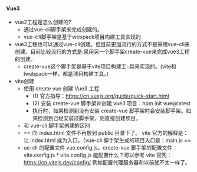 #### Vue3

* vue2工程是怎么创建的?
  * 通过vue-cii脚手架来完成创建的。
  * vue-c1i脚手架是基于webpack项目构建工具实现的
* vue3工程也可以通过vue-cli创建。但目前更加流行的方式不是采用vue-cli来创建。目前比较流行的方式是:采用另一个脚手架create-vue来完成vue3工程的创建。
  * create-vue这个脚手架是基于vite项目构建工:.具来实现的。(vite和lwebpack一样，都是项目构建工具。)
* vite创建
  * 使用 create vue 创建 Vue3 工程
    * (1) 官方指导：https://cn.vuejs.org/guide/quick-start.html
    * (2) 安装 create-vue 脚手架并创建 vue3 项目：npm init vue@latest
    * 执行时，如果检测到没有安装 create-vue 脚手架时会安装脚手架。如果检测到已经安装过脚手架，则直接创建项目。 
  *  和 vue-cli 脚手架创建的区别
    * == (1) index.html 文件不再放到 public 目录下了。 vite 官方的解释是：让 index.html 成为入口。（vue-cli 脚手架生成的项目入口是：main.js ==
    *  ue-cli 的配置文件 vue.config.js。create-vue 脚手架的配置文件：vite.config.js
      * vite.config.js 能配置什么？可以参考 vite 官网：https://cn.vitejs.dev/config/ 例如配置代理服务器和以前就不太一样了。 